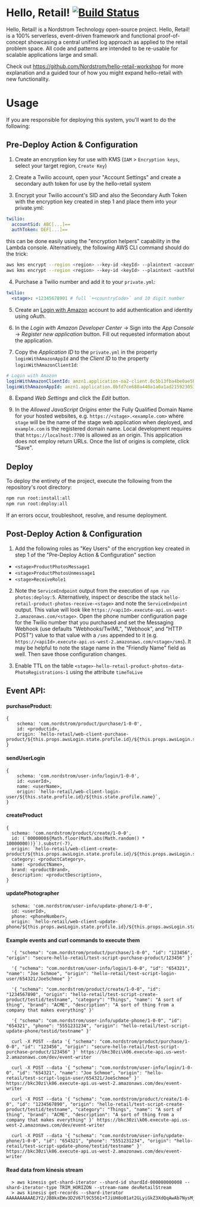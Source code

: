 # Hello, Retail!  [![Build Status](https://travis-ci.org/Nordstrom/hello-retail.svg)](https://travis-ci.org/Nordstrom/hello-retail)

Hello, Retail! is a Nordstrom Technology open-source project. Hello, Retail! is a 100% serverless, event-driven framework and functional proof-of-concept showcasing a central unified log approach as applied to the retail problem space. All code and patterns are intended to be re-usable for scalable applications large and small.

Check out https://github.com/Nordstrom/hello-retail-workshop for more explanation and a guided tour of how you might expand hello-retail with new functionality.

# Usage

If you are responsible for deploying this system, you'll want to do the following:

## Pre-Deploy Action & Configuration

1. Create an encryption key for use with KMS (`IAM` > `Encryption keys`, select your target region, `Create Key`)

2. Create a Twilio account, open your "Account Settings" and create a secondary auth token for use by the hello-retail system

3. Encrypt your Twilio account's SID and also the Secondary Auth Token with the encryption key created in step 1 and place them into your private.yml:

  ```yaml
  twilio:
    accountSid: ABC[...]==
    authToken: DEF[...]==
  ```

  this can be done easily using the "encryption helpers" capability in the Lambda console.  Alternatively, the following AWS CLI command should do the trick:

  ```bash
  aws kms encrypt --region <region> --key-id <keyId> --plaintext <accountSid> --output text --query CiphertextBlob
  aws kms encrypt --region <region> --key-id <keyId> --plaintext <authToken> --output text --query CiphertextBlob
  ```

4. Purchase a Twilio number and add it to your `private.yml`:

  ```yaml
  twilio:
    <stage>: +12345678901 # full `+<countryCode>` and 10 digit number
  ```

5. Create an [Login with Amazon](http://login.amazon.com/) account to add authentication and identity using oAuth.

6. In the *Login with Amazon Developer Center* -> Sign into the *App Console* -> *Register new application* button. Fill out requested information about the application.

7. Copy the _Application ID_ to the `private.yml` in the property `loginWithAmazonAppId` and the _Client ID_ to the property `loginWithAmazonClientId`:

```yaml
# Login with Amazon
loginWithAmazonClientId: amzn1.application-oa2-client.0c5b13fba4be0ae5b7c1816481fc93a
loginWithAmazonAppId: amzn1.application.0bfd7ce688a440a1a0a1ad215923053e1
```

8. Expand *Web Settings* and click the *Edit* button.

9. In the *Allowed JavaScript Origins* enter the Fully Qualified Domain Name for your hosted websites, e.g. `https://<stage>.<example.com>` where `stage` will be the name of the stage web application when deployed, and `example.com` is the registered domain name. Local development requires that `https://localhost:7700` is allowed as an origin. This application does not employ return URLs. Once the list of origins is complete, click "Save". 

## Deploy

To deploy the entirety of the project, execute the following from the repository's root directory:

```bash
npm run root:install:all
npm run root:deploy:all
```

If an errors occur, troubleshoot, resolve, and resume deployment.

## Post-Deploy Action & Configuration

1. Add the following roles as "Key Users" of the encryption key created in step 1 of the "Pre-Deploy Action & Configuration" section
  * `<stage>ProductPhotosMessage1`
  * `<stage>ProductPhotosUnmessage1`
  * `<stage>ReceiveRole1`

2. Note the `ServiceEndpoint` output from the execution of `npm run photos:deploy:5`.  Alternatively, inspect or describe the stack `hello-retail-product-photos-receive-<stage>` and note the `ServiceEndpoint` output.  This value will look like `https://<apiId>.execute-api.us-west-2.amazonaws.com/<stage>`.  Open the phone number configuration page for the Twilio number that you purchased and set the Messaging Webhook (use defaults "Webhooks/TwiML", "Webhook", and "HTTP POST") value to that value with a `/sms` appended to it (e.g. `https://<apiId>.execute-api.us-west-2.amazonaws.com/<stage>/sms`).  It may be helpful to note the stage name in the "Friendly Name" field as well.  Then save those configuration changes.

3. Enable TTL on the table `<stage>-hello-retail-product-photos-data-PhotoRegistrations-1` using the attribute `timeToLive`

## Event API:

#### purchaseProduct:
    {
        schema: 'com.nordstrom/product/purchase/1-0-0',
        id: <productid>, 
        origin: `hello-retail/web-client-purchase-product/${this.props.awsLogin.state.profile.id}/${this.props.awsLogin.state.profile.name}`,
    }

#### sendUserLogin
    {
        schema: 'com.nordstrom/user-info/login/1-0-0',
        id: <userId>,
        name: <userName>,
        origin: `hello-retail/web-client-login-user/${this.state.profile.id}/${this.state.profile.name}`,
    }    

#### createProduct
    {
      schema: 'com.nordstrom/product/create/1-0-0',
      id: (`0000000${Math.floor(Math.abs(Math.random() * 10000000))}`).substr(-7),
      origin: `hello-retail/web-client-create-product/${this.props.awsLogin.state.profile.id}/${this.props.awsLogin.state.profile.name}`,
      category: <productCategory>,
      name: <productName>,
      brand: <productBrand>,
      description: <productDescription>,
    }

#### updatePhotographer
      schema: 'com.nordstrom/user-info/update-phone/1-0-0',
      id: <userId>,
      phone: <phoneNumber>,
      origin: `hello-retail/web-client-update-phone/${this.props.awsLogin.state.profile.id}/${this.props.awsLogin.state.profile.name}`,

#### Example events and curl commands to execute them
      '{ "schema": "com.nordstrom/product/purchase/1-0-0", "id": "123456", "origin": "secure-hello-retail/test-script-purchase-product/123456" }'
      
      '{ "schema": "com.nordstrom/user-info/login/1-0-0", "id": "654321", "name": "Joe Schmoe", "origin": "hello-retail/test-script-login-user/654321/JoeSchmoe" }'    
      
      '{ "schema": "com.nordstrom/product/create/1-0-0", "id": "1234567890", "origin": "hello-retail/test-script-create-product/testid/testname", "category": "Things", "name": "A sort of thing", "brand": "ACME", "description": "A sort of thing from a company that makes everything" }'
      
      '{ "schema": "com.nordstrom/user-info/update-phone/1-0-0", "id": "654321", "phone": "5551231234", "origin": "hello-retail/test-script-update-phone/testid/testname" }'
      
      curl -X POST --data '{ "schema": "com.nordstrom/product/purchase/1-0-0", "id": "123456", "origin": "secure-hello-retail/test-script-purchase-product/123456" }' https://bkc30zi\k06.execute-api.us-west-2.amazonaws.com/dev/event-writer
      
      curl -X POST --data '{ "schema": "com.nordstrom/user-info/login/1-0-0", "id": "654321", "name": "Joe Schmoe", "origin": "hello-retail/test-script-login-user/654321/JoeSchmoe" }' https://bkc30zi\k06.execute-api.us-west-2.amazonaws.com/dev/event-writer    
      
      curl -X POST --data '{ "schema": "com.nordstrom/product/create/1-0-0", "id": "1234567890", "origin": "hello-retail/test-script-create-product/testid/testname", "category": "Things", "name": "A sort of thing", "brand": "ACME", "description": "A sort of thing from a company that makes everything" }' https://bkc30zi\k06.execute-api.us-west-2.amazonaws.com/dev/event-writer
      
      curl -X POST --data '{ "schema": "com.nordstrom/user-info/update-phone/1-0-0", "id": "654321", "phone": "5551231234", "origin": "hello-retail/test-script-update-phone/testid/testname" }' https://bkc30zi\k06.execute-api.us-west-2.amazonaws.com/dev/event-writer

#### Read data from kinesis stream      
      > aws kinesis get-shard-iterator --shard-id shardId-000000000008 --shard-iterator-type TRIM_HORIZON --stream-name devRetailStream
      > aws kinesis get-records --shard-iterator AAAAAAAAAAEJY2/JB8kxEWv3D2V67l9C5561+TJiUH8o01at2GLyiGkZ3XdQqAwAb7NysMj0ZXIT9Z1ActS3NKR14mIPMFQ+3k/NZenfQB4KMkPEc0JlWpWvEZSgISjysLGvVQPgArkvcfPNzB0L6pkES57SALvg/HlJIWV8BCiZPaYtsYx1ZZsKr0/yq98J9rayUwnNMoQ0L3Yj2wKlf01RcQDP5MOl
